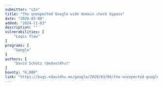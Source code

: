 ```yaml
---
submitter: "c2a"
title: "The unexpected Google wide domain check bypass"
date: "2020-03-08"
added: "2024-11-03"
description: ""
vulnerabilities: [
    "Logic flaw"
]
programs: [
    "Google"
]
authors: [
    "David Schütz (@xdavidhu)"
]
bounty: "6,000"
link: "https://bugs.xdavidhu.me/google/2020/03/08/the-unexpected-google-wide-domain-check-bypass/"
---
```




